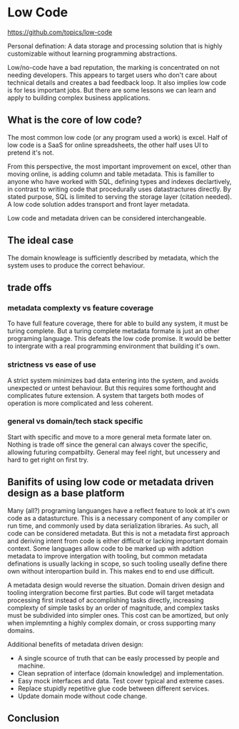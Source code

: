 # Low Code

<https://github.com/topics/low-code>

Personal defination: A data storage and processing solution that is highly customizable without learning programming abstractions.

Low/no-code have a bad reputation, the marking is concentrated on not needing developers. This appears to target users who don't care about technical details and creates a bad feedback loop. It also implies low code is for less important jobs. But there are some lessons we can learn and apply to building complex business applications.

## What is the core of low code?
The most common low code (or any program used a work) is excel. Half of low code is a SaaS for online spreadsheets, the other half uses UI to pretend it's not.

From this perspective, the most important improvement on excel, other than moving online, is adding column and table metadata. This is familler to anyone who have worked with SQL, defining types and indexes declartively, in contrast to writing code that procedurally uses datastractures directly. By stated purpose, SQL is limited to serving the storage layer (citation needed). A low code solution addes transport and front layer metadata.

Low code and metadata driven can be considered interchangeable.

## The ideal case
The domain knowleage is sufficiently described by metadata, which the system uses to produce the correct behaviour. 

## trade offs

### metadata complexty vs feature coverage
To have full feature coverage, there for able to build any system, it must be turing complete. But a turing complete metadata formate is just an other programing language. This defeats the low code promise. It would be better to intergrate with a real programming environment that building it's own.

### strictness vs ease of use
A strict system minimizes bad data entering into the system, and avoids unexpected or untest behaviour. But this requires some forthought and complicates future extension. A system that targets both modes of operation is more complicated and less coherent.

### general vs domain/tech stack specific
Start with specific and move to a more general meta formate later on. Nothing is trade off since the general can always cover the specific, allowing futuring compatbilty. General may feel right, but uncessery and hard to get right on first try.

## Banifits of using low code or metadata driven design as a base platform

Many (all?) programing languanges have a reflect feature to look at it's own code as a datasturcture. This is a necessary component of any compiler or run time, and commonly used by data serialization libraries. As such, all code can be considered metadata. But this is not a metadata first approach and deriving intent from code is either difficult or lacking important domain context. Some languages allow code to be marked up with addtion metadata to improve intergation with tooling, but common metadata definations is usually lacking in scope, so such tooling useally define there own without interopartion build in. This makes end to end use difficult.

A metadata design would reverse the situation. Domain driven design and tooling intergration become first parties. But code will target metadata processing first instead of accomplishing tasks directly, increasing complexty of simple tasks by an order of magnitude, and complex tasks must be subdivided into simpler ones. This cost can be amortized, but only when implemnting a highly complex domain, or cross supporting many domains.

Additional benefits of metadata driven design: 
 - A single scource of truth that can be easly processed by people and machine.
 - Clean sepration of interface (domain knowledge) and implementation.
 - Easy mock interfaces and data. Test cover typical and extreme cases.
 - Replace stupidly repetitive glue code between different services.
 - Update domain mode without code change.

## Conclusion

